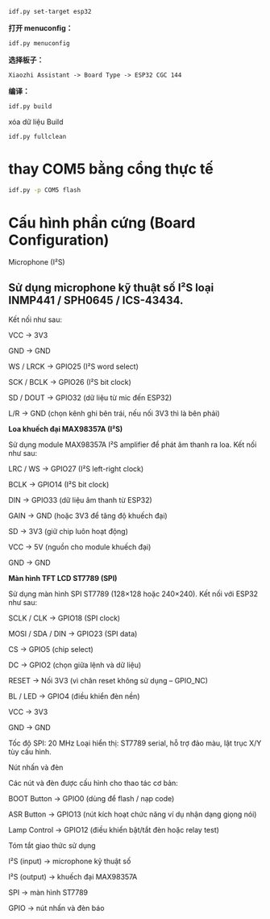 
```bash
idf.py set-target esp32
```

**打开 menuconfig：**

```bash
idf.py menuconfig
```

**选择板子：**

```
Xiaozhi Assistant -> Board Type -> ESP32 CGC 144
```

**编译：**

```bash
idf.py build
```
xóa dữ liệu Build
```bash
idf.py fullclean
```
# thay COM5 bằng cổng thực tế
```bash
idf.py -p COM5 flash
```
# Cấu hình phần cứng (Board Configuration)
Microphone (I²S)

## Sử dụng microphone kỹ thuật số I²S loại INMP441 / SPH0645 / ICS-43434.
Kết nối như sau:

VCC → 3V3

GND → GND

WS / LRCK → GPIO25 (I²S word select)

SCK / BCLK → GPIO26 (I²S bit clock)

SD / DOUT → GPIO32 (dữ liệu từ mic đến ESP32)

L/R → GND (chọn kênh ghi bên trái, nếu nối 3V3 thì là bên phải)

**Loa khuếch đại MAX98357A (I²S)**

Sử dụng module MAX98357A I²S amplifier để phát âm thanh ra loa.
Kết nối như sau:

LRC / WS → GPIO27 (I²S left-right clock)

BCLK → GPIO14 (I²S bit clock)

DIN → GPIO33 (dữ liệu âm thanh từ ESP32)

GAIN → GND (hoặc 3V3 để tăng độ khuếch đại)

SD → 3V3 (giữ chip luôn hoạt động)

VCC → 5V (nguồn cho module khuếch đại)

GND → GND

**Màn hình TFT LCD ST7789 (SPI)**

Sử dụng màn hình SPI ST7789 (128×128 hoặc 240×240).
Kết nối với ESP32 như sau:

SCLK / CLK → GPIO18 (SPI clock)

MOSI / SDA / DIN → GPIO23 (SPI data)

CS → GPIO5 (chip select)

DC → GPIO2 (chọn giữa lệnh và dữ liệu)

RESET → Nối 3V3 (vì chân reset không sử dụng – GPIO_NC)

BL / LED → GPIO4 (điều khiển đèn nền)

VCC → 3V3

GND → GND

Tốc độ SPI: 20 MHz
Loại hiển thị: ST7789 serial, hỗ trợ đảo màu, lật trục X/Y tùy cấu hình.

Nút nhấn và đèn

Các nút và đèn được cấu hình cho thao tác cơ bản:

BOOT Button → GPIO0 (dùng để flash / nạp code)

ASR Button → GPIO13 (nút kích hoạt chức năng ví dụ nhận dạng giọng nói)

Lamp Control → GPIO12 (điều khiển bật/tắt đèn hoặc relay test)

Tóm tắt giao thức sử dụng

I²S (input) → microphone kỹ thuật số

I²S (output) → khuếch đại MAX98357A

SPI → màn hình ST7789

GPIO → nút nhấn và đèn báo
